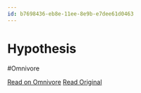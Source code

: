 ```yaml
---
id: b7698436-eb8e-11ee-8e9b-e7dee61d0463
---
```


# Hypothesis
#Omnivore

[Read on Omnivore](https://omnivore.app/me/hypothesis-18e7b9cf9b0)
[Read Original](https://hypothes.is/a/HdfHaOuLEe6lBXvVJNiuuw)

